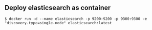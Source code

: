 ## Deploy elasticsearch as container

```
$ docker run -d --name elasticsearch -p 9200:9200 -p 9300:9300 -e "discovery.type=single-node" elasticsearch:latest
```
